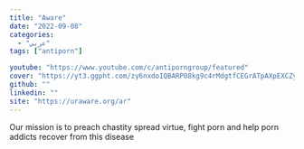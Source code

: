 ```yaml
---
title: "Aware"
date: "2022-09-08"
categories:
  - "عربي"
tags: ["antiporn"]

youtube: "https://www.youtube.com/c/antiporngroup/featured"
cover: "https://yt3.ggpht.com/zy6nxdoIQBARP08kg9c4rMdgtfCEGrATpAXpEXCZydAAFTVjym8DFXPCsLoFNbrf11QYNRz-YD8=s88-c-k-c0x00ffffff-no-rj"
github: ""
linkedin: ""
site: "https://uraware.org/ar"
---
```




Our mission is to preach chastity spread virtue, fight porn and help porn addicts recover from this disease

